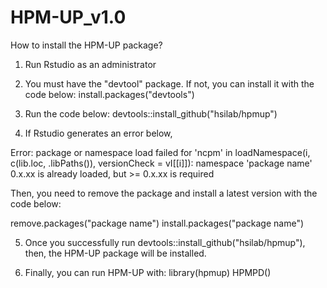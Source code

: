 # HPM-UP_v1.0

How to install the HPM-UP package?

1. Run Rstudio as an administrator

2. You must have the "devtool" package. If not, you can install it with the code below:
install.packages("devtools")

3. Run the code below:
devtools::install_github("hsilab/hpmup")

4. If Rstudio generates an error below,

Error: package or namespace load failed for 'ncpm' in loadNamespace(i, c(lib.loc, .libPaths()), versionCheck = vI[[i]]):
namespace 'package name' 0.x.xx is already loaded, but >= 0.x.xx is required

Then, you need to remove the package and install a latest version with the code below:

remove.packages("package name")
install.packages("package name")

5. Once you successfully run devtools::install_github("hsilab/hpmup"), then, the HPM-UP package will be installed.

6. Finally, you can run HPM-UP with:
library(hpmup)
HPMPD()

